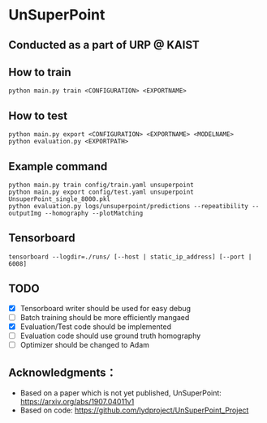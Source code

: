 # UnSuperPoint
## Conducted as a part of URP @ KAIST
## How to train
```
python main.py train <CONFIGURATION> <EXPORTNAME>
```

## How to test
```
python main.py export <CONFIGURATION> <EXPORTNAME> <MODELNAME>
python evaluation.py <EXPORTPATH>
```

## Example command
```
python main.py train config/train.yaml unsuperpoint
python main.py export config/test.yaml unsuperpoint UnsuperPoint_single_8000.pkl
python evaluation.py logs/unsuperpoint/predictions --repeatibility --outputImg --homography --plotMatching
```

## Tensorboard
```
tensorboard --logdir=./runs/ [--host | static_ip_address] [--port | 6008]
```

## TODO
 - [x] Tensorboard writer should be used for easy debug
 - [ ] Batch training should be more efficiently mangaed
 - [x] Evaluation/Test code should be implemented
 - [ ] Evaluation code should use ground truth homography
 - [ ] Optimizer should be changed to Adam
 
## Acknowledgments：
 - Based on a paper which is not yet published, UnSuperPoint: <https://arxiv.org/abs/1907.04011v1>
 - Based on code: <https://github.com/lydproject/UnSuperPoint_Project>
